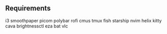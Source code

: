 ## Requirements

i3
smoothpaper
picom
polybar
rofi
cmus
tmux
fish
starship
nvim
helix
kitty
cava
brightnessctl
eza
bat
vlc
